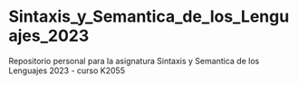 # Sintaxis_y_Semantica_de_los_Lenguajes_2023
Repositorio personal para la asignatura Sintaxis y Semantica de los Lenguajes 2023 - curso K2055
